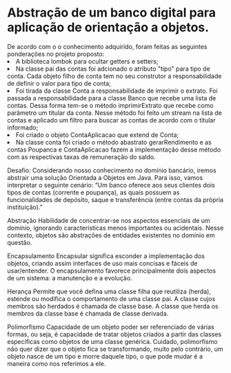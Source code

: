# Abstração de um banco digital para aplicação de orientação a objetos.

<dt>
De acordo com o o conhecimento adquirido, foram feitas as seguintes ponderações no projeto proposto:
  <li>A biblioteca lombok para ocultar getters e setters;</li>
<li>Na classe pai das contas foi adcionado o atributo "tipo" para tipo de conta. Cada objeto filho de conta tem no seu construtor a responsabilidade de definir o valor para 
tipo de conta;</li>
<li>Foi tirada da classe Conta a responsabilidade de imprimir o extrato. Foi passada a responsabilidade para a classe Banco que recebe uma lista de contas. Dessa forma tem-se 
o método imprimirExtrato que recebe como parâmetro um titular da conta. Nesse método foi feito um stream na lista de contas e aplicado um filtro para buscar as contas de 
acordo com o titular informado;</li>
<li>Foi criado o objeto ContaAplicacao que extend de Conta;</li>
<li>Na classe conta foi criado o método abastrato gerarRendimento e as contas Poupanca e ContaAplicacao fazem a implementação desse método com as respectivas taxas de remuneração do saldo.</li>
</dt>

Desafio: Considerando nosso conhecimento no domínio bancário, iremos abstrair uma solução Orientada a Objetos em Java. Para isso, vamos interpretar o seguinte cenário: 
“Um banco oferece aos seus clientes dois tipos de contas (corrente e poupança), as quais possuem as funcionalidades de depósito, saque e transferência 
(entre contas da própria instituição).”

Abstração
Habilidade de concentrar-se nos aspectos essenciais de um domínio, ignorando características menos importantes ou acidentais. Nesse contexto, objetos são abstrações de 
entidades existentes no domínio em questão.

Encapsulamento
Encapsular significa esconder a implementação dos objetos, criando assim interfaces de uso mais concisas e fáceis de usar/entender. O encapsulamento favorece principalmente 
dois aspectos de um sistema: a manutenção e a evolução.

Herança
Permite que você defina uma classe filha que reutiliza (herda), estende ou modifica o comportamento de uma classe pai. A classe cujos membros são herdados é chamada de 
classe base. A classe que herda os membros da classe base é chamada de classe derivada.

Polimorfismo
Capacidade de um objeto poder ser referenciado de várias formas, ou seja, é capacidade de tratar objetos criados a partir das classes específicas como objetos de uma 
classe genérica. Cuidado, polimorfismo não quer dizer que o objeto fica se transformando, muito pelo contrário, um objeto nasce de um tipo e morre daquele tipo, o que pode 
mudar é a maneira como nos referimos a ele.
